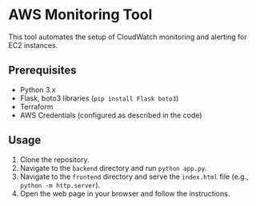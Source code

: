 # AWS Monitoring Tool

This tool automates the setup of CloudWatch monitoring and alerting for EC2 instances.

## Prerequisites

*   Python 3.x
*   Flask, boto3 libraries (`pip install Flask boto3`)
*   Terraform
*   AWS Credentials (configured as described in the code)

## Usage

1.  Clone the repository.
2.  Navigate to the `backend` directory and run `python app.py`.
3.  Navigate to the `frontend` directory and serve the `index.html` file (e.g., `python -m http.server`).
4.  Open the web page in your browser and follow the instructions.